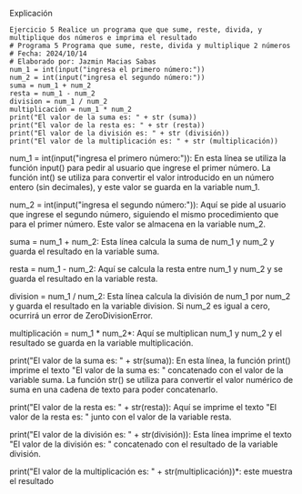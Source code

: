 Explicación
```
Ejercicio 5 Realice un programa que que sume, reste, divida, y multiplique dos números e imprima el resultado 
# Programa 5 Programa que sume, reste, divida y multiplique 2 números 
# Fecha: 2024/10/14
# Elaborado por: Jazmin Macias Sabas
num_1 = int(input("ingresa el primero número:"))
num_2 = int(input("ingresa el segundo número:"))
suma = num_1 + num_2
resta = num_1 - num_2
division = num_1 / num_2
multiplicación = num_1 * num_2
print("El valor de la suma es: " + str (suma))
print("El valor de la resta es: " + str (resta))
print("El valor de la división es: " + str (división))
print("El valor de la multiplicación es: " + str (multiplicación))
```
num_1 = int(input("ingresa el primero número:")):
En esta línea se utiliza la función input() para pedir al usuario que ingrese el primer número. La función int() se utiliza para convertir el valor introducido en un número entero (sin decimales), y este valor se guarda en la variable num_1.

num_2 = int(input("ingresa el segundo número:")):
Aquí se pide al usuario que ingrese el segundo número, siguiendo el mismo procedimiento que para el primer número. Este valor se almacena en la variable num_2.

suma = num_1 + num_2:
Esta línea calcula la suma de num_1 y num_2 y guarda el resultado en la variable suma.

resta = num_1 - num_2:
Aquí se calcula la resta entre num_1 y num_2 y se guarda el resultado en la variable resta.

division = num_1 / num_2:
Esta línea calcula la división de num_1 por num_2 y guarda el resultado en la variable division. Si num_2 es igual a cero, ocurrirá un error de ZeroDivisionError.

multiplicación = num_1 * num_2*:
Aquí se multiplican num_1 y num_2 y el resultado se guarda en la variable multiplicación.

print("El valor de la suma es: " + str(suma)):
En esta línea, la función print() imprime el texto "El valor de la suma es: " concatenado con el valor de la variable suma. La función str() se utiliza para convertir el valor numérico de suma en una cadena de texto para poder concatenarlo.

print("El valor de la resta es: " + str(resta)):
Aquí se imprime el texto "El valor de la resta es: " junto con el valor de la variable resta.

print("El valor de la división es: " + str(división)):
Esta línea imprime el texto "El valor de la división es: " concatenado con el resultado de la variable división.

print("El valor de la multiplicación es: " + str(multiplicación))*:
este muestra el resultado
